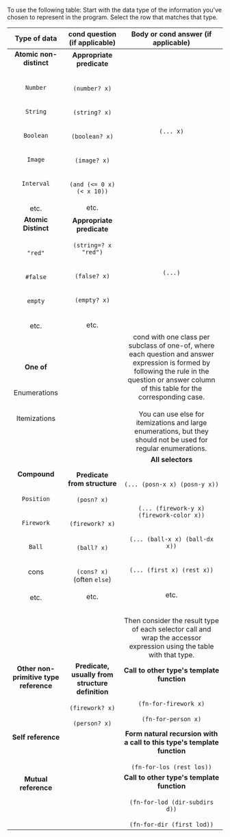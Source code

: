 To use the following table:
Start with the data type of the information you've chosen to represent in the program. Select the row that matches that type.

| Type of data   | cond question (if applicable)   | Body or cond answer (if applicable)   |
| :------------: | :-----------------------------: | :-----------------------------------: |
| **Atomic non-distinct**<br /><br /><br />`Number`<br /><br /><br />`String`<br /><br /><br />`Boolean`<br /><br /><br />`Image`<br /><br /><br />`Interval`<br /><br /><br />etc. | **Appropriate predicate**<br /><br /><br />`(number? x)`<br /><br /><br />`(string? x)`<br /><br /><br />`(boolean? x)`<br /><br /><br />`(image? x)`<br /><br /><br />`(and (<= 0 x) (< x 10))`<br /><br />etc. | `(... x)` |
| **Atomic Distinct**<br /><br /><br />`"red"`<br /><br /><br />`#false`<br /><br /><br />`empty`<br /><br /><br />etc. | **Appropriate predicate**<br /><br />`(string=? x "red")`<br /><br /><br />`(false? x)`<br /><br /><br />`(empty? x)`<br /><br /><br />etc. | `(...)`
| **One of**<br /><br /><br />Enumerations<br /><br /><br />Itemizations | | cond with one class per subclass of one-of, where each question and answer expression is formed by following the rule in the question or answer column of this table for the corresponding case.<br /><br />You can use else for itemizations and large enumerations, but they should not be used for regular enumerations. |
| **Compound**<br /><br /><br />`Position`<br /><br /><br />`Firework`<br /><br /><br />`Ball`<br /><br /><br />cons<br /><br /><br />etc.<br /><br /><br /><br /><br /><br /> | **Predicate from structure**<br /><br />`(posn? x)`<br /><br /><br />`(firework? x)`<br /><br /><br />`(ball? x)`<br /><br /><br />`(cons? x)` (often `else`)<br /><br />etc.<br /><br /><br /><br /><br /><br /> | **All selectors**<br /><br /><br />`(... (posn-x x) (posn-y x))`<br /><br /><br />`(... (firework-y x) (firework-color x))`<br /><br /><br />`(... (ball-x x) (ball-dx x))`<br /><br /><br />`(... (first x) (rest x))`<br /><br /><br />etc.<br /><br /><br />Then consider the result type of each selector call and wrap the accessor expression using the table with that type. |
| **Other non-primitive type reference**<br /><br /><br /><br /><br /> | **Predicate, usually from structure definition**<br /><br />`(firework? x)`<br /><br />`(person? x)` | **Call to other type's template function**<br /><br /><br />`(fn-for-firework x)`<br /><br />`(fn-for-person x)` |
| **Self reference**<br /><br /><br /><br /> | | **Form natural recursion with a call to this type's template function**<br /><br />`(fn-for-los (rest los))` |
| **Mutual reference**<br /><br /><br /><br /><br /> | | **Call to other type's template function**<br /><br />`(fn-for-lod (dir-subdirs d))`<br /><br />`(fn-for-dir (first lod))` |